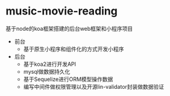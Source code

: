 # music-movie-reading

基于node的koa框架搭建的后台web框架和小程序项目

- 前台
    - 基于原生小程序和组件化的方式开发小程序
- 后台
    - 基于koa2进行开发API
    - mysql做数据持久化
    - 基于Sequelize进行ORM模型操作数据
    - 编写中间件做权限管理以及开源lin-validator封装做数据验证